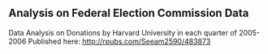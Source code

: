 ## Analysis on Federal Election Commission Data
Data Analysis on Donations by Harvard University in each quarter of 2005-2006
Published here: http://rpubs.com/Seeam2590/483873
